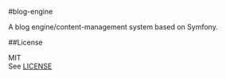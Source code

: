 #blog-engine

A blog engine/content-management system based on Symfony.

##License

MIT<br>
See [LICENSE](https://github.com/piotr-rusin/blog-engine/blob/master/LICENSE)
